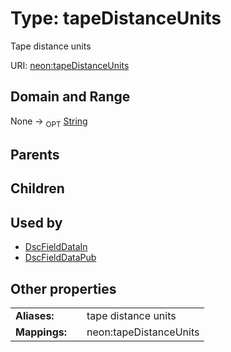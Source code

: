 
# Type: tapeDistanceUnits


Tape distance units

URI: [neon:tapeDistanceUnits](https://data.neonscience.org/tapeDistanceUnits)


## Domain and Range

None ->  <sub>OPT</sub> [String](types/String.md)

## Parents


## Children


## Used by

 * [DscFieldDataIn](DscFieldDataIn.md)
 * [DscFieldDataPub](DscFieldDataPub.md)

## Other properties

|  |  |  |
| --- | --- | --- |
| **Aliases:** | | tape distance units |
| **Mappings:** | | neon:tapeDistanceUnits |

